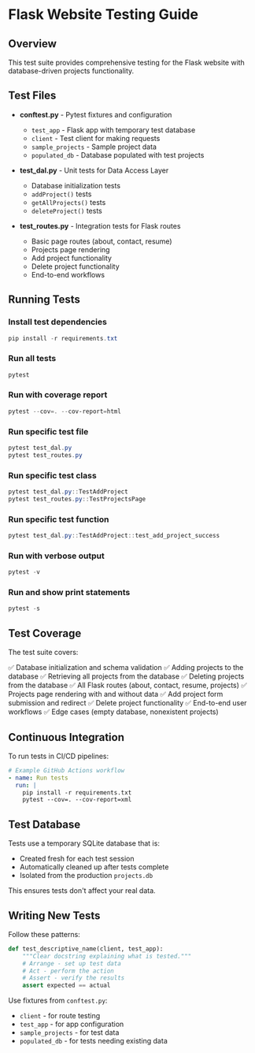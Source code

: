 # Flask Website Testing Guide

## Overview
This test suite provides comprehensive testing for the Flask website with database-driven projects functionality.

## Test Files

- **conftest.py** - Pytest fixtures and configuration
  - `test_app` - Flask app with temporary test database
  - `client` - Test client for making requests
  - `sample_projects` - Sample project data
  - `populated_db` - Database populated with test projects

- **test_dal.py** - Unit tests for Data Access Layer
  - Database initialization tests
  - `addProject()` tests
  - `getAllProjects()` tests
  - `deleteProject()` tests

- **test_routes.py** - Integration tests for Flask routes
  - Basic page routes (about, contact, resume)
  - Projects page rendering
  - Add project functionality
  - Delete project functionality
  - End-to-end workflows

## Running Tests

### Install test dependencies
```powershell
pip install -r requirements.txt
```

### Run all tests
```powershell
pytest
```

### Run with coverage report
```powershell
pytest --cov=. --cov-report=html
```

### Run specific test file
```powershell
pytest test_dal.py
pytest test_routes.py
```

### Run specific test class
```powershell
pytest test_dal.py::TestAddProject
pytest test_routes.py::TestProjectsPage
```

### Run specific test function
```powershell
pytest test_dal.py::TestAddProject::test_add_project_success
```

### Run with verbose output
```powershell
pytest -v
```

### Run and show print statements
```powershell
pytest -s
```

## Test Coverage

The test suite covers:

✅ Database initialization and schema validation
✅ Adding projects to the database
✅ Retrieving all projects from the database
✅ Deleting projects from the database
✅ All Flask routes (about, contact, resume, projects)
✅ Projects page rendering with and without data
✅ Add project form submission and redirect
✅ Delete project functionality
✅ End-to-end user workflows
✅ Edge cases (empty database, nonexistent projects)

## Continuous Integration

To run tests in CI/CD pipelines:

```yaml
# Example GitHub Actions workflow
- name: Run tests
  run: |
    pip install -r requirements.txt
    pytest --cov=. --cov-report=xml
```

## Test Database

Tests use a temporary SQLite database that is:
- Created fresh for each test session
- Automatically cleaned up after tests complete
- Isolated from the production `projects.db`

This ensures tests don't affect your real data.

## Writing New Tests

Follow these patterns:

```python
def test_descriptive_name(client, test_app):
    """Clear docstring explaining what is tested."""
    # Arrange - set up test data
    # Act - perform the action
    # Assert - verify the results
    assert expected == actual
```

Use fixtures from `conftest.py`:
- `client` - for route testing
- `test_app` - for app configuration
- `sample_projects` - for test data
- `populated_db` - for tests needing existing data
